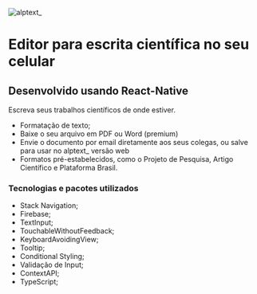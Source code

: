 ![alptext_](https://user-images.githubusercontent.com/61336548/119431014-2e4a7c00-bce8-11eb-8e2d-64be0c2a7a99.png)

<h1> Editor para escrita científica no seu celular </h1>

<h2> Desenvolvido usando React-Native </h2>
  
Escreva seus trabalhos científicos de onde estiver.
  
  
  - Formatação de texto;
  - Baixe o seu arquivo em PDF ou Word (premium)
  - Envie o documento por email diretamente aos seus colegas, ou salve para usar no alptext_ versão web
  - Formatos pré-estabelecidos, como o Projeto de Pesquisa, Artigo Científico e Plataforma Brasil.

<h3>Tecnologias e pacotes utilizados</h3>

  - Stack Navigation;
  - Firebase;
  - TextInput;
  - TouchableWithoutFeedback;
  - KeyboardAvoidingView;
  - Tooltip;
  - Conditional Styling;
  - Validação de Input;
  - ContextAPI;
  - TypeScript;
